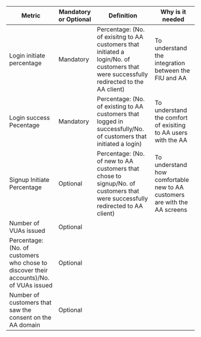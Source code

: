 | Metric                                           | Mandatory or Optional | Definition | Why is it needed |
|--------------------------------------------------|-----------------------|------------|------------------|
| Login initiate percentage | Mandatory              |  Percentage: (No. of exisitng to AA customers that initiated a login/No. of customers that were successfully redirected to the AA client)          |  To understand the integration between the FIU and AA                |
| Login success Pecentage  | Mandatory              | Percentage: (No. of existing to AA customers that logged in successfully/No. of customers that initiated a login)           |  To understand the comfort of exisiting to AA users with the AA                |
| Signup Initiate Percentage | Optional              | Percentage: (No. of new to AA customers that chose to signup/No. of customers that were successfully redirected to AA client)            |  To understand how comfortable new to AA customers are with the AA screens                |
| Number of VUAs issued                           | Optional              |            |                  |
| Percentage: (No. of customers who chose to discover their accounts)/No. of VUAs issued | Optional              |            |                  |
| Number of customers that saw the consent on the AA domain | Optional              |            |                  |
